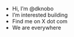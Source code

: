 - Hi, I’m @dknobo
- I’m interested building
- Find me on X dot com
- We are everywhere
<!---
dknobo/dknobo is a ✨ special ✨ repository because its `README.md` (this file) appears on your GitHub profile.
You can click the Preview link to take a look at your changes.
--->
